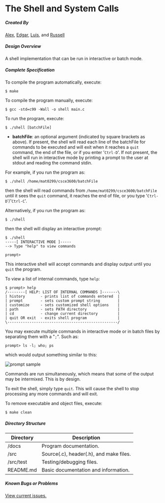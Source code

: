 The Shell and System Calls
===============================

##### Created By

[Alex](https://github.com/orgs/unt-sysprog-team/people/Amac1990), [Edgar](https://github.com/orgs/unt-sysprog-team/people/edgr-sanchez), [Luis](https://github.com/orgs/unt-sysprog-team/people/LCDCLUITAR), and [Russell](https://github.com/orgs/unt-sysprog-team/people/russellprice)

##### Design Overview

A shell implementation that can be run in interactive or batch mode.

##### Complete Specification

To compile the program automatically, execute:

    $ make

To compile the program manually, execute:

    $ gcc -std=c99 -Wall -o shell main.c

To run the program, execute:

    $ ./shell [batchFile]

- **batchFile**: an optional argument (indicated by square brackets as above). If present, the shell will read each line of the batchFile for commands to be executed and will exit when it reaches a `quit` command, the end of the file, or if you enter '`Ctrl-D`'. If not present, the shell will run in interactive mode by printing a prompt to the user at stdout and reading the command stdin.

For example, if you run the program as:

    $ ./shell /home/mat0299/csce3600/batchFile

then the shell will read commands from `/home/mat0299/csce3600/batchFile` until it sees the `quit` command, it reaches the end of file, or you type '`Ctrl-D`'/'`Ctrl-C`'.

Alternatively, if you run the program as:

    $ ./shell

then the shell will display an interactive prompt:

    $ ./shell
    -----[ INTERACTIVE MODE ]-----
    --> Type "help" to view commands
    
    prompt> 

This interactive shell will accept commands and display output until you `quit` the program.

To view a list of internal commands, type `help`:

    $ prompt> help
    /--------[ HELP: LIST OF INTERNAL COMMANDS ]-------\
    | history       - prints list of commands entered  |
    | prompt        - sets custom prompt string        |
    | customize     - sets customized shell options    |
    | path          - sets PATH directory              |
    | cd            - change current directory         |
    | quit OR exit  - exits shell program              |
    \--------------------------------------------------/

You may execute multiple commands in interactive mode or in batch files by separating them with a "`;`". Such as:

    prompt> ls -l; who; ps

which would output something similar to this:

![prompt sample](http://i.imgur.com/bVraaQE.png)

Commands are run simultaneously, which means that some of the output may be intermixed. This is by design.

To exit the shell, simply type `quit`. This will cause the shell to stop processing any more commands and will exit.

To remove executable and object files, execute:

    $ make clean

##### Directory Structure

Directory   |   Description
-------     |   --------
/docs  	      |   Program documentation.
/src 	      |   Source(.c), header(.h), and make files.
/src/test     |   Testing/debugging files.
README.md         |   Basic documentation and information.


##### Known Bugs or Problems

[View current issues.](https://github.com/unt-sysprog-team/major-assignment-1/issues)
